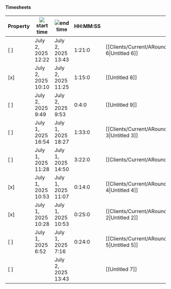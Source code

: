 #### Timesheets

|Property|![](https://www.notion.so/icons/playback-play_gray.svg)start time|![](https://www.notion.so/icons/playback-stop_gray.svg)end time|HH:MM:SS|Total|
|---|---|---|---|---|
|[ ]|July 2, 2025 12:22|July 2, 2025 13:43|1:21:0|[[Clients/Current/ARound/Timesheet/Timesheets/Untitled 6\|Untitled 6]]|
|[x]|July 2, 2025 10:10|July 2, 2025 11:25|1:15:0|[[Untitled 8]]|
|[ ]|July 2, 2025 9:49|July 2, 2025 9:53|0:4:0|[[Untitled 9]]|
|[ ]|July 1, 2025 16:54|July 1, 2025 18:27|1:33:0|[[Clients/Current/ARound/Timesheet/Timesheets/Untitled 3\|Untitled 3]]|
|[ ]|July 1, 2025 11:28|July 1, 2025 14:50|3:22:0|[[Clients/Current/ARound/Timesheet/Timesheets/Untitled\|Untitled]]|
|[x]|July 1, 2025 10:53|July 1, 2025 11:07|0:14:0|[[Clients/Current/ARound/Timesheet/Timesheets/Untitled 4\|Untitled 4]]|
|[x]|July 1, 2025 10:28|July 1, 2025 10:53|0:25:0|[[Clients/Current/ARound/Timesheet/Timesheets/Untitled 2\|Untitled 2]]|
|[ ]|July 1, 2025 6:52|July 1, 2025 7:16|0:24:0|[[Clients/Current/ARound/Timesheet/Timesheets/Untitled 5\|Untitled 5]]|
|[ ]||July 2, 2025 13:43||[[Untitled 7]]|
